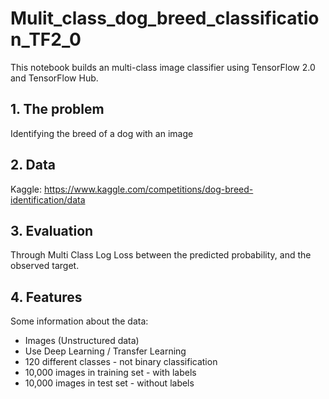 # Mulit_class_dog_breed_classification_TF2_0

This notebook builds an multi-class image classifier using TensorFlow 2.0 and TensorFlow Hub.

## 1. The problem
Identifying the breed of a dog with an image

## 2. Data
Kaggle: https://www.kaggle.com/competitions/dog-breed-identification/data

## 3. Evaluation
Through Multi Class Log Loss between the predicted probability, and the observed target.

## 4. Features
Some information about the data:

* Images (Unstructured data)
* Use Deep Learning / Transfer Learning
* 120 different classes - not binary classification
* 10,000 images in training set - with labels
* 10,000 images in test set - without labels
